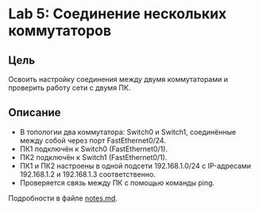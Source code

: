 # Lab 5: Соединение нескольких коммутаторов

## Цель
Освоить настройку соединения между двумя коммутаторами и проверить работу сети с двумя ПК.

## Описание
- В топологии два коммутатора: Switch0 и Switch1, соединённые между собой через порт FastEthernet0/24.
- ПК1 подключён к Switch0 (FastEthernet0/1).
- ПК2 подключён к Switch1 (FastEthernet0/1).
- ПК1 и ПК2 настроены в одной подсети 192.168.1.0/24 с IP-адресами 192.168.1.2 и 192.168.1.3 соответственно.
- Проверяется связь между ПК с помощью команды ping.

Подробности в файле [notes.md](./notes.md).
